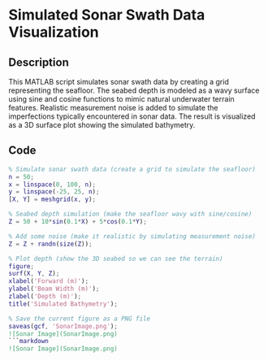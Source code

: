 # Simulated Sonar Swath Data Visualization

## Description
This MATLAB script simulates sonar swath data by creating a grid representing the seafloor. The seabed depth is modeled as a wavy surface using sine and cosine functions to mimic natural underwater terrain features. Realistic measurement noise is added to simulate the imperfections typically encountered in sonar data. The result is visualized as a 3D surface plot showing the simulated bathymetry.

## Code

```matlab
% Simulate sonar swath data (create a grid to simulate the seafloor)
n = 50;
x = linspace(0, 100, n);
y = linspace(-25, 25, n);
[X, Y] = meshgrid(x, y);

% Seabed depth simulation (make the seafloor wavy with sine/cosine)
Z = 50 + 10*sin(0.1*X) + 5*cos(0.1*Y);

% Add some noise (make it realistic by simulating measurement noise)
Z = Z + randn(size(Z));

% Plot depth (show the 3D seabed so we can see the terrain)
figure;
surf(X, Y, Z);
xlabel('Forward (m)');
ylabel('Beam Width (m)');
zlabel('Depth (m)');
title('Simulated Bathymetry');

% Save the current figure as a PNG file
saveas(gcf, 'SonarImage.png');
![Sonar Image](SonarImage.png)
```markdown
![Sonar Image](SonarImage.png)
